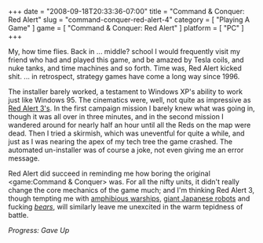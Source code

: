 +++
date = "2008-09-18T20:33:36-07:00"
title = "Command & Conquer: Red Alert"
slug = "command-conquer-red-alert-4"
category = [ "Playing A Game" ]
game = [ "Command & Conquer: Red Alert" ]
platform = [ "PC" ]
+++

My, how time flies.  Back in ... middle? school I would frequently visit my friend who had and played this game, and be amazed by Tesla coils, and nuke tanks, and time machines and so forth.  Time was, Red Alert kicked shit.  ... in retrospect, strategy games have come a long way since 1996.

The installer barely worked, a testament to Windows XP's ability to work just like Windows 95.  The cinematics were, well, not quite as impressive as <a href="http://www.gametrailers.com/game/6194.html">Red Alert 3's</a>.  In the first campaign mission I barely knew what was going in, though it was all over in three minutes, and in the second mission I wandered around for nearly half an hour until all the Reds on the map were dead.  Then I tried a skirmish, which was uneventful for quite a while, and just as I was nearing the apex of my tech tree the game crashed.  The automated un-installer was of course a joke, not even giving me an error message.

Red Alert did succeed in reminding me how boring the original <game:Command & Conquer> was.  For all the nifty units, it didn't really change the core mechanics of the game much; and I'm thinking Red Alert 3, though tempting me with <a href="http://www.ea.com/redalert/factions-allies.jsp?id=Assault_Destroyer">amphibious warships</a>, <a href="http://www.ea.com/redalert/factions-empire.jsp?id=King_Oni">giant Japanese robots</a> and fucking <i><a href="http://www.ea.com/redalert/factions-soviets.jsp?id=WarBear">bears</a></i>, will similarly leave me unexcited in the warm tepidness of battle.

<i>Progress: Gave Up</i>
